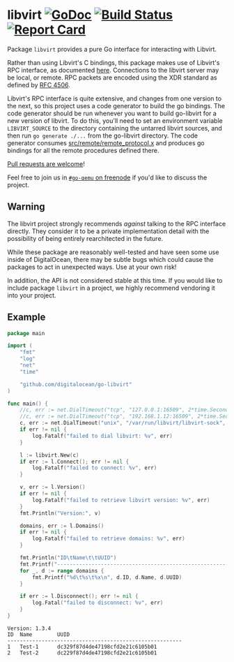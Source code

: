 libvirt [![GoDoc](http://godoc.org/github.com/digitalocean/go-libvirt?status.svg)](http://godoc.org/github.com/digitalocean/go-libvirt) [![Build Status](https://travis-ci.org/digitalocean/go-libvirt.svg?branch=master)](https://travis-ci.org/digitalocean/go-libvirt) [![Report Card](https://goreportcard.com/badge/github.com/digitalocean/go-libvirt)](https://goreportcard.com/report/github.com/digitalocean/go-libvirt)
====

Package `libvirt` provides a pure Go interface for interacting with Libvirt.

Rather than using Libvirt's C bindings, this package makes use of
Libvirt's RPC interface, as documented [here](https://libvirt.org/internals/rpc.html).
Connections to the libvirt server may be local, or remote. RPC packets are encoded
using the XDR standard as defined by [RFC 4506](https://tools.ietf.org/html/rfc4506.html).

Libvirt's RPC interface is quite extensive, and changes from one version to the next, so
this project uses a code generator to build the go bindings. The code generator should
be run whenever you want to build go-libvirt for a new version of libvirt. To do this,
you'll need to set an environment variable `LIBVIRT_SOURCE` to the directory containing
the untarred libvirt sources, and then run `go generate ./...` from the go-libvirt directory.
The code generator consumes [src/remote/remote_protocol.x](https://github.com/libvirt/libvirt/blob/master/src/remote/remote_protocol.x)
and produces go bindings for all the remote procedures defined there.

[Pull requests are welcome](https://github.com/digitalocean/go-libvirt/blob/master/CONTRIBUTING.md)!

Feel free to join us in [`#go-qemu` on freenode](https://webchat.freenode.net/)
if you'd like to discuss the project.

Warning
-------

The libvirt project strongly recommends *against* talking to the RPC interface
directly. They consider it to be a private implementation detail with the
possibility of being entirely rearchitected in the future.

While these package are reasonably well-tested and have seen some use inside of
DigitalOcean, there may be subtle bugs which could cause the packages to act
in unexpected ways.  Use at your own risk!

In addition, the API is not considered stable at this time.  If you would like
to include package `libvirt` in a project, we highly recommend vendoring it into
your project.

Example
-------

```go
package main

import (
	"fmt"
	"log"
	"net"
	"time"

	"github.com/digitalocean/go-libvirt"
)

func main() {
	//c, err := net.DialTimeout("tcp", "127.0.0.1:16509", 2*time.Second)
	//c, err := net.DialTimeout("tcp", "192.168.1.12:16509", 2*time.Second)
	c, err := net.DialTimeout("unix", "/var/run/libvirt/libvirt-sock", 2*time.Second)
	if err != nil {
		log.Fatalf("failed to dial libvirt: %v", err)
	}

	l := libvirt.New(c)
	if err := l.Connect(); err != nil {
		log.Fatalf("failed to connect: %v", err)
	}

	v, err := l.Version()
	if err != nil {
		log.Fatalf("failed to retrieve libvirt version: %v", err)
	}
	fmt.Println("Version:", v)

	domains, err := l.Domains()
	if err != nil {
		log.Fatalf("failed to retrieve domains: %v", err)
	}

	fmt.Println("ID\tName\t\tUUID")
	fmt.Printf("--------------------------------------------------------\n")
	for _, d := range domains {
		fmt.Printf("%d\t%s\t%x\n", d.ID, d.Name, d.UUID)
	}

	if err := l.Disconnect(); err != nil {
		log.Fatal("failed to disconnect: %v", err)
	}
}

```

```
Version: 1.3.4
ID	Name		UUID
--------------------------------------------------------
1	Test-1		dc329f87d4de47198cfd2e21c6105b01
2	Test-2		dc229f87d4de47198cfd2e21c6105b01
```
